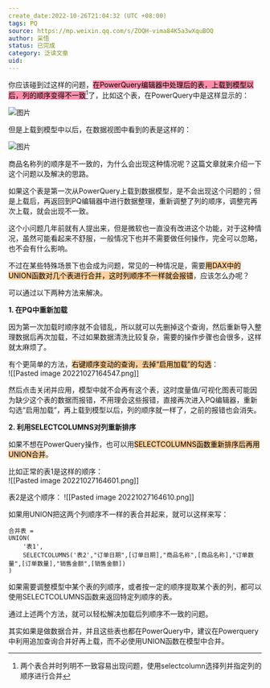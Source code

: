 ```yaml
---
create_date:2022-10-26T21:04:32 (UTC +08:00)
tags: PQ
source: https://mp.weixin.qq.com/s/ZOQH-vima84K5a3wXquBOQ
author: 采悟
status: 已完成 
category: 泛读文章 
uid:
---
```


你应该碰到过这样的问题，<mark style="background: #FF5582A6;">在PowerQuery编辑器中处理后的表，上载到模型以后，列的顺序变得不一致</mark>[^1]了，比如这个表，在PowerQuery中是这样显示的：

![图片](https://mmbiz.qpic.cn/mmbiz_png/aHEbZtANQJMU58I3mBnfBsYpsODk574ZgQkMNL2rjv3hMHqCBuydEvwY1bN6QwyUN0kRFbXCibxqibHVt6KbSFNw/640?wx_fmt=png&wxfrom=5&wx_lazy=1&wx_co=1)

但是上载到模型中以后，在数据视图中看到的表是这样的：

![图片](https://mmbiz.qpic.cn/mmbiz_png/aHEbZtANQJMU58I3mBnfBsYpsODk574ZbPokiaz2BexRtFlozadib9NXCL89dGIDqo5yicm38YKT9Z8Kf8mMooic3Q/640?wx_fmt=png&wxfrom=5&wx_lazy=1&wx_co=1)

商品名称列的顺序是不一致的，为什么会出现这种情况呢？这篇文章就来介绍一下这个问题以及解决的思路。  

如果这个表是第一次从PowerQuery上载到数据模型，是不会出现这个问题的；但是上载后，再返回到PQ编辑器中进行数据整理，重新调整了列的顺序，调整完再次上载，就会出现不一致。

这个小问题几年前就有人提出来，但是微软也一直没有改进这个功能，对于这种情况，虽然可能看起来不舒服，一般情况下也并不需要做任何操作，完全可以忽略，也不会有什么影响。

不过在某些特殊场景下也会成为问题，常见的一种情况是，需要<mark style="background: #FFB86CA6;">用DAX中的UNION函数对几个表进行合并，这时列顺序不一样就会报错</mark>，应该怎么办呢？  

可以通过以下两种方法来解决。  

**1\. 在PQ中重新加载**

因为第一次加载时顺序就不会错乱，所以就可以先删掉这个查询，然后重新导入整理数据后再次加载，不过如果数据清洗比较复杂，需要的操作步骤也会很多，这样就太麻烦了。

有个更简单的方法，<mark style="background: #FFB86CA6;">右键顺序变动的查询，去掉“启用加载”的勾选</mark>：  
![[Pasted image 20221027164547.png]]

然后点击关闭并应用，模型中就不会再有这个表，这时度量值/可视化图表可能因为缺少这个表的数据而报错，不用理会这些报错，直接再次进入PQ编辑器，重新勾选“启用加载”，再上载到模型以后，列的顺序就一样了，之前的报错也会消失。

**2\. 利用SELECTCOLUMNS对列重新排序**

如果不想在PowerQuery操作，也可以用<mark style="background: #FFB86CA6;">SELECTCOLUMNS函数重新排序后再用UNION合并</mark>。

比如正常的表1是这样的顺序：  
![[Pasted image 20221027164601.png]]

表2是这个顺序： 
![[Pasted image 20221027164610.png]]

如果用UNION把这两个列顺序不一样的表合并起来，就可以这样来写：  

```
合并表 = 
UNION(
	'表1',
	SELECTCOLUMNS('表2',"订单日期",[订单日期],"商品名称",[商品名称],"订单数量",[订单数量],"销售金额",[销售金额])
)
```


如果需要调整模型中某个表的列顺序，或者按一定的顺序提取某个表的列，都可以使用SELECTCOLUMNS函数来返回特定列顺序的表。  

通过上述两个方法，就可以轻松解决加载后列顺序不一致的问题。  

其实如果是做数据合并，并且这些表也都在PowerQuery中，建议在Powerquery中利用追加查询合并好再上载，而不必使用UNION函数在模型中合并。

[^1]: 两个表合并时列明不一致容易出现问题，使用selectcolumn选择列并指定列的顺序进行合并